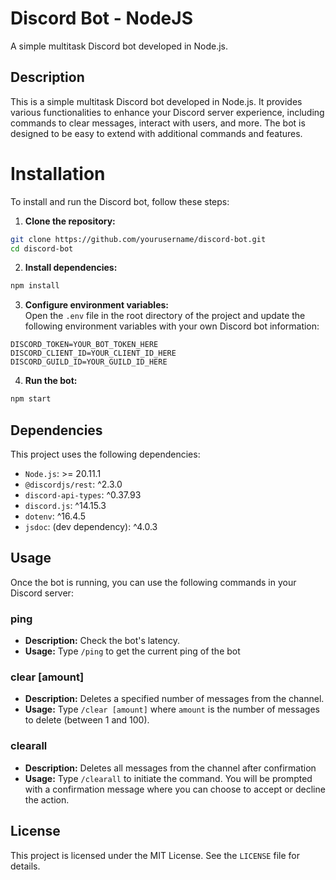 # Discord Bot - NodeJS

A simple multitask Discord bot developed in Node.js.


## Description

This is a simple multitask Discord bot developed in Node.js. It provides various functionalities to enhance your 
Discord server experience, including commands to clear messages, interact with users, and more. The bot is designed 
to be easy to extend with additional commands and features.


# Installation

To install and run the Discord bot, follow these steps:

1. **Clone the repository:**
```bash
git clone https://github.com/yourusername/discord-bot.git
cd discord-bot
```
2. **Install dependencies:**
```bash
npm install
```
3. **Configure environment variables:**  
Open the `.env` file in the root directory of the project and update the following environment variables with your own
Discord bot information:
```env
DISCORD_TOKEN=YOUR_BOT_TOKEN_HERE
DISCORD_CLIENT_ID=YOUR_CLIENT_ID_HERE
DISCORD_GUILD_ID=YOUR_GUILD_ID_HERE
```
4. **Run the bot:**
```bash
npm start
```


## Dependencies

This project uses the following dependencies:

* `Node.js`: >= 20.11.1
* `@discordjs/rest`: ^2.3.0
* `discord-api-types`: ^0.37.93
* `discord.js`: ^14.15.3
* `dotenv`: ^16.4.5
* `jsdoc`: (dev dependency): ^4.0.3


## Usage

Once the bot is running, you can use the following commands in your Discord server:

### ping

* **Description:** Check the bot's latency.
* **Usage:** Type `/ping` to get the current ping of the bot

### clear [amount]

* **Description:** Deletes a specified number of messages from the channel.
* **Usage:** Type `/clear [amount]` where `amount` is the number of messages to delete (between 1 and 100).

### clearall

* **Description:** Deletes all messages from the channel after confirmation
* **Usage:** Type `/clearall` to initiate the command. You will be prompted with a confirmation message where you can 
choose to accept or decline the action.


## License

This project is licensed under the MIT License. See the `LICENSE` file for details.